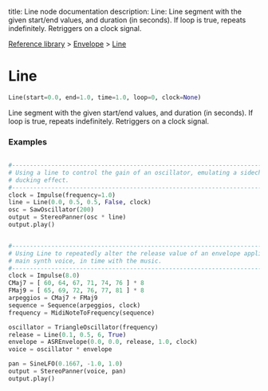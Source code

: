 title: Line node documentation
description: Line: Line segment with the given start/end values, and duration (in seconds). If loop is true, repeats indefinitely. Retriggers on a clock signal.

[Reference library](../../index.md) > [Envelope](../index.md) > [Line](index.md)

# Line

```python
Line(start=0.0, end=1.0, time=1.0, loop=0, clock=None)
```

Line segment with the given start/end values, and duration (in seconds). If loop is true, repeats indefinitely. Retriggers on a clock signal.

### Examples

```python

#-------------------------------------------------------------------------------
# Using a line to control the gain of an oscillator, emulating a sidechain 
# ducking effect.
#-------------------------------------------------------------------------------
clock = Impulse(frequency=1.0)
line = Line(0.0, 0.5, 0.5, False, clock)
osc = SawOscillator(200)
output = StereoPanner(osc * line)
output.play()

```

```python

#-------------------------------------------------------------------------------
# Using Line to repeatedly alter the release value of an envelope applied to the
# main synth voice, in time with the music.
#-------------------------------------------------------------------------------
clock = Impulse(8.0)
CMaj7 = [ 60, 64, 67, 71, 74, 76 ] * 8
FMaj9 = [ 65, 69, 72, 76, 77, 81 ] * 8
arpeggios = CMaj7 + FMaj9
sequence = Sequence(arpeggios, clock)
frequency = MidiNoteToFrequency(sequence)

oscillator = TriangleOscillator(frequency)
release = Line(0.1, 0.5, 6, True)
envelope = ASREnvelope(0.0, 0.0, release, 1.0, clock)
voice = oscillator * envelope

pan = SineLFO(0.1667, -1.0, 1.0)
output = StereoPanner(voice, pan)
output.play()

```

